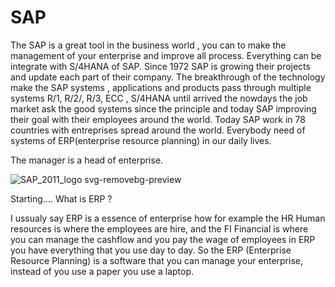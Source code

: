 # SAP 
The SAP is a great tool in the business world , you can to make the management of your enterprise and improve all process. Everything can be integrate with S/4HANA of SAP. Since 1972 SAP is growing their projects and update each part of their company. The breakthrough of the technology make the SAP systems , applications and products pass through multiple systems  R/1, R/2/, R/3, ECC , S/4HANA until arrived the nowdays the job market ask the good systems since the principle and today SAP improving their goal with their employees around the world. Today SAP work in 78 countries with entreprises spread around the world.
Everybody need of systems of ERP(enterprise resource planning) in our daily lives.

The manager is a head of enterprise.

![SAP_2011_logo svg-removebg-preview](https://github.com/Coradello/SAP-easyacess/assets/124813595/0aebc80f-70ab-431e-980b-e1b66c7ded46)

Starting.... What is ERP ?

I ussualy say ERP is a essence of enterprise how for example the HR Human resources is where the employees are hire, and the FI Financial is where you can manage the cashflow and you pay the wage of employees in ERP you have everything that you use day to day. So the ERP (Enterprise Resource Planning) is a software that you can manage your enterprise, instead of you use a paper you use a laptop.
